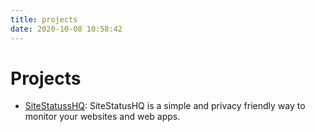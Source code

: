 ```yaml
---
title: projects
date: 2020-10-08 10:58:42
---
```

# Projects

* [SiteStatussHQ](https://sitestatushq.com/): SiteStatusHQ is a simple and privacy friendly way to monitor your websites and web apps. 